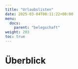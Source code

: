 ```yaml
---
title: "Urlaubslisten"
date: 2025-03-04T00:11:22+00:00
menu:
  docs:
    parent: "belegschaft"
weight: 203
toc: true
---
```


# Überblick
